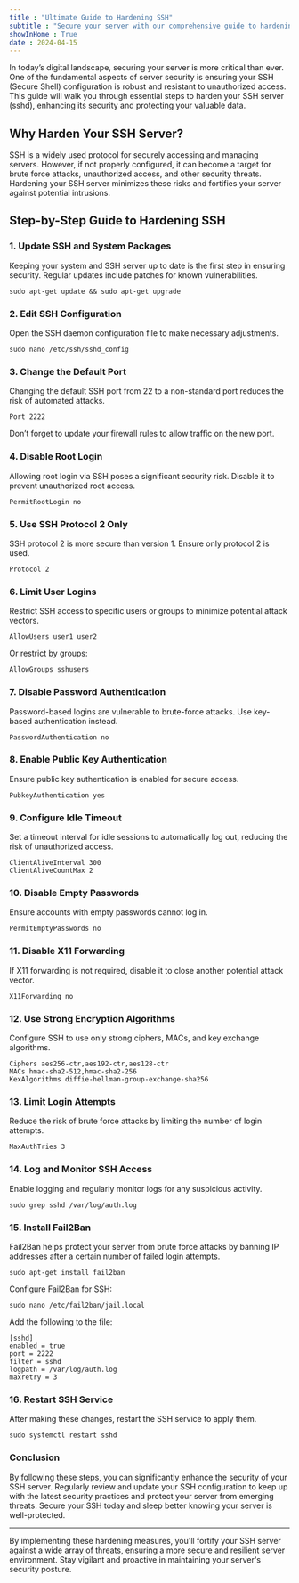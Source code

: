 ```yaml
---
title : "Ultimate Guide to Hardening SSH"
subtitle : "Secure your server with our comprehensive guide to hardening SSH. Learn essential steps to prevent unauthorized access, including changing default ports, disabling root login, enabling key-based authentication, and more. Fortify your SSH server today for a more resilient and secure environment."
showInHome : True
date : 2024-04-15
---
```


In today’s digital landscape, securing your server is more critical than ever. One of the fundamental aspects of server security is ensuring your SSH (Secure Shell) configuration is robust and resistant to unauthorized access. This guide will walk you through essential steps to harden your SSH server (sshd), enhancing its security and protecting your valuable data.

## Why Harden Your SSH Server?

SSH is a widely used protocol for securely accessing and managing servers. However, if not properly configured, it can become a target for brute force attacks, unauthorized access, and other security threats. Hardening your SSH server minimizes these risks and fortifies your server against potential intrusions.

## Step-by-Step Guide to Hardening SSH

### 1. Update SSH and System Packages
Keeping your system and SSH server up to date is the first step in ensuring security. Regular updates include patches for known vulnerabilities.

    sudo apt-get update && sudo apt-get upgrade
   
### 2. Edit SSH Configuration
Open the SSH daemon configuration file to make necessary adjustments.

    sudo nano /etc/ssh/sshd_config
   
### 3. Change the Default Port
Changing the default SSH port from 22 to a non-standard port reduces the risk of automated attacks.

    Port 2222
   
Don’t forget to update your firewall rules to allow traffic on the new port.

### 4. Disable Root Login  
Allowing root login via SSH poses a significant security risk. Disable it to prevent unauthorized root access.

    PermitRootLogin no
   
### 5. Use SSH Protocol 2 Only  
SSH protocol 2 is more secure than version 1. Ensure only protocol 2 is used.

    Protocol 2
   
### 6. Limit User Logins  
Restrict SSH access to specific users or groups to minimize potential attack vectors.

    AllowUsers user1 user2
   
Or restrict by groups:

    AllowGroups sshusers
   
### 7. Disable Password Authentication  
Password-based logins are vulnerable to brute-force attacks. Use key-based authentication instead.

    PasswordAuthentication no

### 8. Enable Public Key Authentication
Ensure public key authentication is enabled for secure access.

    PubkeyAuthentication yes
   
### 9. Configure Idle Timeout  
Set a timeout interval for idle sessions to automatically log out, reducing the risk of unauthorized access.

    ClientAliveInterval 300
    ClientAliveCountMax 2

### 10. Disable Empty Passwords  
Ensure accounts with empty passwords cannot log in.
 
    PermitEmptyPasswords no

### 11. Disable X11 Forwarding
If X11 forwarding is not required, disable it to close another potential attack vector.

    X11Forwarding no

### 12. Use Strong Encryption Algorithms  
Configure SSH to use only strong ciphers, MACs, and key exchange algorithms.

    Ciphers aes256-ctr,aes192-ctr,aes128-ctr
    MACs hmac-sha2-512,hmac-sha2-256
    KexAlgorithms diffie-hellman-group-exchange-sha256

### 13. Limit Login Attempts  
Reduce the risk of brute force attacks by limiting the number of login attempts.

    MaxAuthTries 3

### 14. Log and Monitor SSH Access  
Enable logging and regularly monitor logs for any suspicious activity.

    sudo grep sshd /var/log/auth.log

### 15. Install Fail2Ban  
Fail2Ban helps protect your server from brute force attacks by banning IP addresses after a certain number of failed login attempts.
 
    sudo apt-get install fail2ban
    
Configure Fail2Ban for SSH:
 
    sudo nano /etc/fail2ban/jail.local
    
Add the following to the file:
 
    [sshd]
    enabled = true
    port = 2222
    filter = sshd
    logpath = /var/log/auth.log
    maxretry = 3

### 16. Restart SSH Service  
After making these changes, restart the SSH service to apply them.
 
    sudo systemctl restart sshd

### Conclusion

By following these steps, you can significantly enhance the security of your SSH server. Regularly review and update your SSH configuration to keep up with the latest security practices and protect your server from emerging threats. Secure your SSH today and sleep better knowing your server is well-protected.

---

By implementing these hardening measures, you'll fortify your SSH server against a wide array of threats, ensuring a more secure and resilient server environment. Stay vigilant and proactive in maintaining your server's security posture.
